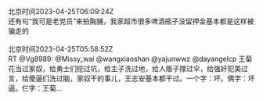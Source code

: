 北京时间2023-04-25T06:09:24Z<br>还有句“我可是老党员”来拍胸脯，我家超市很多啤酒瓶子没留押金基本都是这样被骗走的<br><br>北京时间2023-04-25T05:58:52Z<br>RT @Vg8989: @Missy_wai @wangxiaoshan @yajunwwz @dayangelcp 王菊花当过家奴，给勇士们挖过坑，给主子洗过地，给人贩子撑过伞，给强奸犯美过言，给傻逼们洗过脑，家奴干的事儿，王志安基本都干过。一个字：坏。俩字：坏逼。仨字：王菊…<br><br>